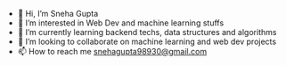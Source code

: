 - 👋 Hi, I’m Sneha Gupta
- 👀 I’m interested in Web Dev and machine learning stuffs
- 🌱 I’m currently learning backend techs, data structures and algorithms
- 💞️ I’m looking to collaborate on machine learning and web dev projects
- 📫 How to reach me snehagupta98930@gmail.com


